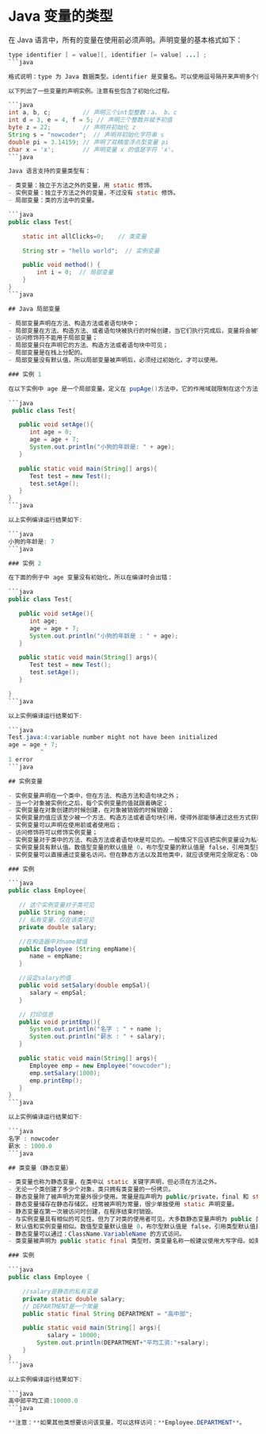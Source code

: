# Java 变量的类型

在 Java 语言中，所有的变量在使用前必须声明。声明变量的基本格式如下：

````java
type identifier [ = value][, identifier [= value] ...] ;
```java

格式说明：type 为 Java 数据类型。identifier 是变量名。可以使用逗号隔开来声明多个同类型变量。

以下列出了一些变量的声明实例。注意有些包含了初始化过程。

```java
int a, b, c;         // 声明三个int型整数：a、 b、c
int d = 3, e = 4, f = 5; // 声明三个整数并赋予初值
byte z = 22;         // 声明并初始化 z
String s = "nowcoder";  // 声明并初始化字符串 s
double pi = 3.14159; // 声明了双精度浮点型变量 pi
char x = 'x';        // 声明变量 x 的值是字符 'x'。
```java

Java 语言支持的变量类型有：

- 类变量：独立于方法之外的变量，用 static 修饰。
- 实例变量：独立于方法之外的变量，不过没有 static 修饰。
- 局部变量：类的方法中的变量。

```java
public class Test{

    static int allClicks=0;    // 类变量

    String str = "hello world";  // 实例变量

    public void method() {
        int i = 0;  // 局部变量
    }
}
```java

## Java 局部变量

- 局部变量声明在方法、构造方法或者语句块中；
- 局部变量在方法、构造方法、或者语句块被执行的时候创建，当它们执行完成后，变量将会被销毁；
- 访问修饰符不能用于局部变量；
- 局部变量只在声明它的方法、构造方法或者语句块中可见；
- 局部变量是在栈上分配的。
- 局部变量没有默认值，所以局部变量被声明后，必须经过初始化，才可以使用。

### 实例 1

在以下实例中 age 是一个局部变量。定义在 pupAge()方法中，它的作用域就限制在这个方法中。

```java
 public class Test{

   public void setAge(){
      int age = 0;
      age = age + 7;
      System.out.println("小狗的年龄是: " + age);
   }

   public static void main(String[] args){
      Test test = new Test();
      test.setAge();
   }
}
```java

以上实例编译运行结果如下:

```java
小狗的年龄是: 7
```java

### 实例 2

在下面的例子中 age 变量没有初始化，所以在编译时会出错：

```java
public class Test{

   public void setAge(){
      int age;
      age = age + 7;
      System.out.println("小狗的年龄是 : " + age);
   }

   public static void main(String[] args){
      Test test = new Test();
      test.setAge();
   }

}
```java

以上实例编译运行结果如下:

```java
Test.java:4:variable number might not have been initialized
age = age + 7;
         ^
1 error
```java

## 实例变量

- 实例变量声明在一个类中，但在方法、构造方法和语句块之外；
- 当一个对象被实例化之后，每个实例变量的值就跟着确定；
- 实例变量在对象创建的时候创建，在对象被销毁的时候销毁；
- 实例变量的值应该至少被一个方法、构造方法或者语句块引用，使得外部能够通过这些方式获取实例变量信息；
- 实例变量可以声明在使用前或者使用后；
- 访问修饰符可以修饰实例变量；
- 实例变量对于类中的方法、构造方法或者语句块是可见的。一般情况下应该把实例变量设为私有。通过使用访问修饰符可以使实例变量对子类可见；
- 实例变量具有默认值。数值型变量的默认值是 0，布尔型变量的默认值是 false，引用类型变量的默认值是 null。变量的值可以在声明时指定，也可以在构造方法中指定；
- 实例变量可以直接通过变量名访问。但在静态方法以及其他类中，就应该使用完全限定名：ObejectReference.VariableName。

### 实例

```java
public class Employee{

   // 这个实例变量对子类可见
   public String name;
   // 私有变量，仅在该类可见
   private double salary;

   //在构造器中对name赋值
   public Employee (String empName){
      name = empName;
   }

   //设定salary的值
   public void setSalary(double empSal){
      salary = empSal;
   }

   // 打印信息
   public void printEmp(){
      System.out.println("名字 : " + name );
      System.out.println("薪水 : " + salary);
   }

   public static void main(String[] args){
      Employee emp = new Employee("nowcoder");
      emp.setSalary(1000);
      emp.printEmp();
   }
}
```java

以上实例编译运行结果如下:

```java
名字 : nowcoder
薪水 : 1000.0
```java

## 类变量（静态变量）

- 类变量也称为静态变量，在类中以 static 关键字声明，但必须在方法之外。
- 无论一个类创建了多少个对象，类只拥有类变量的一份拷贝。
- 静态变量除了被声明为常量外很少使用。常量是指声明为 public/private，final 和 static 类型的变量。常量初始化后不可改变。
- 静态变量储存在静态存储区。经常被声明为常量，很少单独使用 static 声明变量。
- 静态变量在第一次被访问时创建，在程序结束时销毁。
- 与实例变量具有相似的可见性。但为了对类的使用者可见，大多数静态变量声明为 public 类型。
- 默认值和实例变量相似。数值型变量默认值是 0，布尔型默认值是 false，引用类型默认值是 null。变量的值可以在声明的时候指定，也可以在构造方法中指定。此外，静态变量还可以在静态语句块中初始化。
- 静态变量可以通过：ClassName.VariableName 的方式访问。
- 类变量被声明为 public static final 类型时，类变量名称一般建议使用大写字母。如果静态变量不是 public 和 final 类型，其命名方式与实例变量以及局部变量的命名方式一致。

### 实例

```java
public class Employee {

    //salary是静态的私有变量
    private static double salary;
    // DEPARTMENT是一个常量
    public static final String DEPARTMENT = "高中部";

    public static void main(String[] args){
           salary = 10000;
        System.out.println(DEPARTMENT+"平均工资:"+salary);
    }
}
```java

以上实例编译运行结果如下:

```java
高中部平均工资:10000.0
```java

**注意：**如果其他类想要访问该变量，可以这样访问：**Employee.DEPARTMENT**。
````
